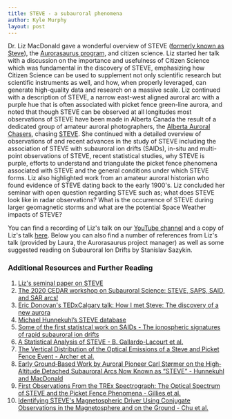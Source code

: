 ```yaml
---
title: STEVE - a subauroral phenomena
author: Kyle Murphy
layout: post
---
```



Dr. Liz MacDonald gave a wonderful overview of STEVE ([formerly known as Steve][1]), the [Aurorasaurus program][2], and citizen science. Liz started her talk with a discussion on the importance and usefulness of Citizen Science which was fundamental in the discovery of STEVE, emphasizing how Citizen Science can be used to supplement not only scientific research but scientific instruments as well, and how, when properly leveraged, can generate high-quality data and research on a massive scale. Liz continued with a description of STEVE, a narrow east-west aligned auroral arc with a purple hue that is often associated with picket fence green-line aurora, and noted that though STEVE can be observed at all longitudes most observations of STEVE have been made in Alberta Canada the result of a dedicated group of amateur auroral photographers, the [Alberta Auroral Chasers][3], chasing [STEVE][4]. She continued with a detailed overview of observations of and recent advances in the study of STEVE including the association of STEVE with subauroral ion drifts (SAIDs), in-situ and multi-point observations of STEVE, recent statistical studies, why STEVE is purple, efforts to understand and triangulate the picket fence phenomena associated with STEVE and the general conditions under which STEVE forms. Liz also highlighted work from an amateur auroral historian who found evidence of STEVE dating back to the early 1900's. Liz concluded her seminar with open question regarding STEVE such as; what does STEVE look like in radar observations? What is the occurrence of STEVE during larger geomagnetic storms and what are the potential Space Weather impacts of STEVE?

You can find a recording of Liz's talk on our [YouTube channel][5] and a copy of Liz's talk [here][6]. Below you can also find a number of references from Liz's talk (provided by Laura, the Aurorasaurus project manager) as well as some suggested reading on Subauroral Ion Drifts by Stanislav Sazykin.


### Additional Resources and Further Reading
1. [Liz's seminal paper on STEVE][7]
1. [The 2020 CEDAR workshop on Subauroral Science: STEVE, SAPS, SAID, and SAR arcs!][8]
1. [Eric Donovan's TEDxCalgary talk: How I met Steve: The discovery of a new aurora][9]
1. [Michael Hunnekuhl’s STEVE database][10]
1. [Some of the first statistcal work on SAIDs - The ionospheric signatures of rapid subauroral ion drifts][11]
1. [A Statistical Analysis of STEVE - B. Gallardo-Lacourt et al.][12]
1. [The Vertical Distribution of the Optical Emissions of a Steve and Picket Fence Event - Archer et al.][13]
1. [Early Ground‐Based Work by Auroral Pioneer Carl Størmer on the High‐Altitude Detached Subauroral Arcs Now Known as “STEVE” - Hunnekuhl and MacDonald][14]
1. [First Observations From the TREx Spectrograph: The Optical Spectrum of STEVE and the Picket Fence Phenomena - Gillies et al.][15]
1. [Identifying STEVE's Magnetospheric Driver Using Conjugate Observations in the Magnetosphere and on the Ground - Chu et al.][16]

[1]:https://en.wikipedia.org/wiki/Steve_(atmospheric_phenomenon)#Discovery_and_naming
[2]:https://www.aurorasaurus.org/
[3]:https://www.facebook.com/groups/AlbertaAuroraChasers/
[4]:https://chasingsteve.com/ 
[5]:https://www.youtube.com/channel/UCNlOK9mCmI3V111EHQRCuEQ
[6]:https://github.com/MSOLSS/MagSeminars/blob/master/presentations/STEVE-Seminar.pdf
[7]:https://advances.sciencemag.org/content/4/3/eaaq0030?mobile&width=280
[8]:http://cedarweb.vsp.ucar.edu/wiki/index.php/2020_Workshop:Subauroral_Science
[9]:https://www.ted.com/talks/dr_eric_donovan_how_i_met_steve_the_discovery_of_a_new_aurora
[10]:https://osf.io/9r25d/
[11]:https://agupubs.onlinelibrary.wiley.com/doi/abs/10.1029/90JA02651
[12]:https://agupubs.onlinelibrary.wiley.com/doi/full/10.1029/2018JA025368
[13]:https://agupubs.onlinelibrary.wiley.com/doi/full/10.1029/2019GL084473
[14]:https://agupubs.onlinelibrary.wiley.com/doi/full/10.1029/2019SW002384
[15]:https://agupubs.onlinelibrary.wiley.com/doi/full/10.1029/2019GL083272
[16]:https://agupubs.onlinelibrary.wiley.com/doi/abs/10.1029/2019GL082789